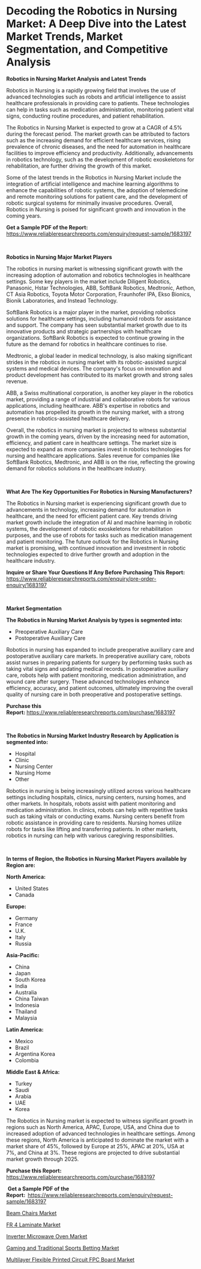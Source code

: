 <p><h1>Decoding the Robotics in Nursing Market: A Deep Dive into the Latest Market Trends, Market Segmentation, and Competitive Analysis</h1></p><p><strong>Robotics in Nursing Market Analysis and Latest Trends</strong></p>
<p><p>Robotics in Nursing is a rapidly growing field that involves the use of advanced technologies such as robots and artificial intelligence to assist healthcare professionals in providing care to patients. These technologies can help in tasks such as medication administration, monitoring patient vital signs, conducting routine procedures, and patient rehabilitation.</p><p>The Robotics in Nursing Market is expected to grow at a CAGR of 4.5% during the forecast period. The market growth can be attributed to factors such as the increasing demand for efficient healthcare services, rising prevalence of chronic diseases, and the need for automation in healthcare facilities to improve efficiency and productivity. Additionally, advancements in robotics technology, such as the development of robotic exoskeletons for rehabilitation, are further driving the growth of this market.</p><p>Some of the latest trends in the Robotics in Nursing Market include the integration of artificial intelligence and machine learning algorithms to enhance the capabilities of robotic systems, the adoption of telemedicine and remote monitoring solutions for patient care, and the development of robotic surgical systems for minimally invasive procedures. Overall, Robotics in Nursing is poised for significant growth and innovation in the coming years.</p></p>
<p><strong>Get a Sample PDF of the Report:&nbsp;</strong> <a href="https://www.reliableresearchreports.com/enquiry/request-sample/1683197">https://www.reliableresearchreports.com/enquiry/request-sample/1683197</a></p>
<p>&nbsp;</p>
<p><strong>Robotics in Nursing Major Market Players</strong></p>
<p><p>The robotics in nursing market is witnessing significant growth with the increasing adoption of automation and robotics technologies in healthcare settings. Some key players in the market include Diligent Robotics, Panasonic, Hstar Technologies, ABB, SoftBank Robotics, Medtronic, Aethon, CT Asia Robotics, Toyota Motor Corporation, Fraunhofer IPA, Ekso Bionics, Bionik Laboratories, and Instead Technology.</p><p>SoftBank Robotics is a major player in the market, providing robotics solutions for healthcare settings, including humanoid robots for assistance and support. The company has seen substantial market growth due to its innovative products and strategic partnerships with healthcare organizations. SoftBank Robotics is expected to continue growing in the future as the demand for robotics in healthcare continues to rise.</p><p>Medtronic, a global leader in medical technology, is also making significant strides in the robotics in nursing market with its robotic-assisted surgical systems and medical devices. The company's focus on innovation and product development has contributed to its market growth and strong sales revenue.</p><p>ABB, a Swiss multinational corporation, is another key player in the robotics market, providing a range of industrial and collaborative robots for various applications, including healthcare. ABB's expertise in robotics and automation has propelled its growth in the nursing market, with a strong presence in robotics-assisted healthcare delivery.</p><p>Overall, the robotics in nursing market is projected to witness substantial growth in the coming years, driven by the increasing need for automation, efficiency, and patient care in healthcare settings. The market size is expected to expand as more companies invest in robotics technologies for nursing and healthcare applications. Sales revenue for companies like SoftBank Robotics, Medtronic, and ABB is on the rise, reflecting the growing demand for robotics solutions in the healthcare industry.</p></p>
<p>&nbsp;</p>
<p><strong>What Are The Key Opportunities For Robotics in Nursing Manufacturers?</strong></p>
<p><p>The Robotics in Nursing market is experiencing significant growth due to advancements in technology, increasing demand for automation in healthcare, and the need for efficient patient care. Key trends driving market growth include the integration of AI and machine learning in robotic systems, the development of robotic exoskeletons for rehabilitation purposes, and the use of robots for tasks such as medication management and patient monitoring. The future outlook for the Robotics in Nursing market is promising, with continued innovation and investment in robotic technologies expected to drive further growth and adoption in the healthcare industry.</p></p>
<p><strong>Inquire or Share Your Questions If Any Before Purchasing This Report:</strong> <a href="https://www.reliableresearchreports.com/enquiry/pre-order-enquiry/1683197">https://www.reliableresearchreports.com/enquiry/pre-order-enquiry/1683197</a></p>
<p>&nbsp;</p>
<p><strong>Market Segmentation</strong></p>
<p><strong>The Robotics in Nursing Market Analysis by types is segmented into:</strong></p>
<p><ul><li>Preoperative Auxiliary Care</li><li>Postoperative Auxiliary Care</li></ul></p>
<p><p>Robotics in nursing has expanded to include preoperative auxiliary care and postoperative auxiliary care markets. In preoperative auxiliary care, robots assist nurses in preparing patients for surgery by performing tasks such as taking vital signs and updating medical records. In postoperative auxiliary care, robots help with patient monitoring, medication administration, and wound care after surgery. These advanced technologies enhance efficiency, accuracy, and patient outcomes, ultimately improving the overall quality of nursing care in both preoperative and postoperative settings.</p></p>
<p><strong>Purchase this Report:&nbsp;</strong><a href="https://www.reliableresearchreports.com/purchase/1683197">https://www.reliableresearchreports.com/purchase/1683197</a></p>
<p>&nbsp;</p>
<p><strong>The Robotics in Nursing Market Industry Research by Application is segmented into:</strong></p>
<p><ul><li>Hospital</li><li>Clinic</li><li>Nursing Center</li><li>Nursing Home</li><li>Other</li></ul></p>
<p><p>Robotics in nursing is being increasingly utilized across various healthcare settings including hospitals, clinics, nursing centers, nursing homes, and other markets. In hospitals, robots assist with patient monitoring and medication administration. In clinics, robots can help with repetitive tasks such as taking vitals or conducting exams. Nursing centers benefit from robotic assistance in providing care to residents. Nursing homes utilize robots for tasks like lifting and transferring patients. In other markets, robotics in nursing can help with various caregiving responsibilities.</p></p>
<p>&nbsp;</p>
<p><strong>In terms of Region, the Robotics in Nursing Market Players available by Region are:</strong></p>
<p>
    <p> <strong> North America: </strong>
        <ul>
            <li>United States</li>
            <li>Canada</li>
        </ul>
        </p> 
    <p> <strong> Europe: </strong>
        <ul>
            <li>Germany</li>
            <li>France</li>
            <li>U.K.</li>
            <li>Italy</li>
            <li>Russia</li>
        </ul>
        </p> 
    <p> <strong> Asia-Pacific: </strong>
        <ul>
            <li>China</li>
            <li>Japan</li>
            <li>South Korea</li>
            <li>India</li>
            <li>Australia</li>
            <li>China Taiwan</li>
            <li>Indonesia</li>
            <li>Thailand</li>
            <li>Malaysia</li>
        </ul>
        </p> 
    <p> <strong> Latin America: </strong>
        <ul>
            <li>Mexico</li>
            <li>Brazil</li>
            <li>Argentina Korea</li>
            <li>Colombia</li>
        </ul>
        </p> 
    <p> <strong> Middle East & Africa: </strong>
        <ul>
            <li>Turkey</li>
            <li>Saudi</li>
            <li>Arabia</li>
            <li>UAE</li>
            <li>Korea</li>
        </ul>
    </p>
    </p>
<p><p>The Robotics in Nursing market is expected to witness significant growth in regions such as North America, APAC, Europe, USA, and China due to increased adoption of advanced technologies in healthcare settings. Among these regions, North America is anticipated to dominate the market with a market share of 45%, followed by Europe at 25%, APAC at 20%, USA at 7%, and China at 3%. These regions are projected to drive substantial market growth through 2025.</p></p>
<p><strong>Purchase this Report: </strong><a href="https://www.reliableresearchreports.com/purchase/1683197">https://www.reliableresearchreports.com/purchase/1683197</a></p>
<p>&nbsp;<strong>Get a Sample PDF of the Report:&nbsp;&nbsp;</strong><a href="https://www.reliableresearchreports.com/enquiry/request-sample/1683197">https://www.reliableresearchreports.com/enquiry/request-sample/1683197</a></p>
<p><strong></strong></p>
<p><p><a href="https://github.com/NorbertYates/Market-Research-Report-List-3/blob/main/beam-chairs-market.md">Beam Chairs Market</a></p><p><a href="https://medium.com/@brendamoreno1988/fr-4-laminate-market-trends-and-market-analysis-forecasted-for-period-2024-2031-87dcdae54b55">FR 4 Laminate Market</a></p><p><a href="https://medium.com/@sarahhopkins94/inverter-microwave-oven-market-analysis-its-cagr-market-segmentation-and-global-industry-overview-d0dac4d0b1a7">Inverter Microwave Oven Market</a></p><p><a href="https://github.com/prosalinda88/Market-Research-Report-List-3/blob/main/gaming-and-traditional-sports-betting-market.md">Gaming and Traditional Sports Betting Market</a></p><p><a href="https://medium.com/@brendamoreno1988/multilayer-flexible-printed-circuit-fpc-board-market-furnishes-information-on-market-share-market-935ac8ddec2f">Multilayer Flexible Printed Circuit FPC Board Market</a></p></p>